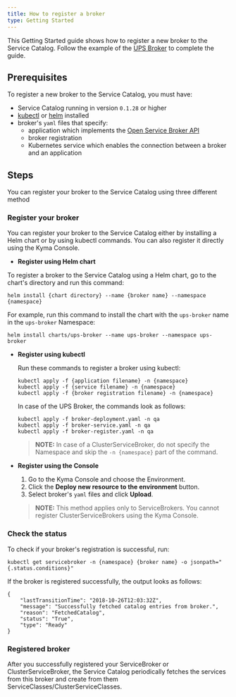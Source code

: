 ```yaml
---
title: How to register a broker
type: Getting Started
---
```


This Getting Started guide shows how to register a new broker to the Service Catalog. Follow the example of the [UPS Broker](https://github.com/kyma-project/kyma/tree/master/tests/ui-api-layer-acceptance-tests/domain/servicecatalog/testdata/charts/ups-broker) to complete the guide.

## Prerequisites

To register a new broker to the Service Catalog, you must have:
* Service Catalog running in version `0.1.28` or higher
* [kubectl](https://kubernetes.io/docs/tasks/tools/install-kubectl/#install-kubectl) or [helm](https://github.com/helm/helm#install) installed
* broker's `yaml` files that specify:
  * application which implements the [Open Service Broker API](https://www.openservicebrokerapi.org/)
  * broker registration
  * Kubernetes service which enables the connection between a broker and an application

## Steps

You can register your broker to the Service Catalog using three different method

### Register your broker

You can register your broker to the Service Catalog either by installing a Helm chart or by using kubectl commands. You can also register it directly using the Kyma Console.

 * **Register using Helm chart**

 To register a broker to the Service Catalog using a Helm chart, go to the chart's directory and run this command:

 ```
 helm install {chart directory} --name {broker name} --namespace {namespace}
 ```
  For example, run this command to install the chart with the `ups-broker` name in the `ups-broker` Namespace:

  ```
  helm install charts/ups-broker --name ups-broker --namespace ups-broker
  ```

* **Register using kubectl**

  Run these commands to register a broker using kubectl:
  ```
  kubectl apply -f {application filename} -n {namespace}
  kubectl apply -f {service filename} -n {namespace}
  kubectl apply -f {broker registration filename} -n {namespace}
  ```
  In case of the UPS Broker, the commands look as follows:
  ```
  kubectl apply -f broker-deployment.yaml -n qa
  kubectl apply -f broker-service.yaml -n qa
  kubectl apply -f broker-register.yaml -n qa
  ```
  >**NOTE:** In case of a ClusterServiceBroker, do not specify the Namespace and skip the `-n {namespace}` part of the command.

* **Register using the Console**

  1. Go to the Kyma Console and choose the Environment.
  2. Click the **Deploy new resource to the environment** button.
  3. Select broker's `yaml` files and click **Upload**.

  >**NOTE:** This method applies only to ServiceBrokers. You cannot register ClusterServiceBrokers using the Kyma Console.

### Check the status

To check if your broker's registration is successful, run:

```
kubectl get servicebroker -n {namespace} {broker name} -o jsonpath="{.status.conditions}"
```

If the broker is registered successfully, the output looks as follows:

```
{
    "lastTransitionTime": "2018-10-26T12:03:32Z",
    "message": "Successfully fetched catalog entries from broker.",
    "reason": "FetchedCatalog",
    "status": "True",
    "type": "Ready"
}
```

### Registered broker

After you successfully registered your ServiceBroker or ClusterServiceBroker, the Service Catalog periodically fetches the services from this broker and create from them ServiceClasses/ClusterServiceClasses.
